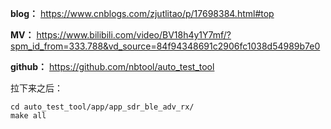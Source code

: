 
**blog：** https://www.cnblogs.com/zjutlitao/p/17698384.html#top

**MV：** https://www.bilibili.com/video/BV18h4y1Y7mf/?spm_id_from=333.788&vd_source=84f94348691c2906fc1038d54989b7e0

**github：** https://github.com/nbtool/auto_test_tool

拉下来之后：

```
cd auto_test_tool/app/app_sdr_ble_adv_rx/
make all
```
